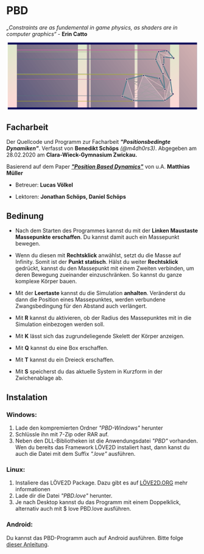 # PBD
*„Constraints are as fundemental in game physics, as shaders are in computer graphics“* - **Erin Catto**

![](Cover.png)

## Facharbeit

Der Quellcode und Programm zur Facharbeit  ***"Positionsbedingte Dynamiken"***.
Verfasst von **Benedikt Schöps** _(@m4dh0rs3)_.
Abgegeben am 28.02.2020 am **Clara-Wieck-Gymnasium Zwickau.**

Basierend auf dem Paper [***"Position Based Dynamics"***](https://matthias-research.github.io/pages/publications/posBasedDyn.pdf) von u.A. **Matthias Müller**

- Betreuer: **Lucas Völkel**

- Lektoren: **Jonathan Schöps, Daniel Schöps**

## Bedinung
- Nach dem Starten des Programmes kannst du mit der **Linken Maustaste Massepunkte erschaffen**. 
Du kannst damit auch ein Massepunkt bewegen.

- Wenn du diesen mit **Rechtsklick** anwählst, setzt du die Masse auf Infinity. Somit ist der **Punkt statisch**.
Hälst du weiter **Rechtsklick** gedrückt, kannst du den Massepunkt mit einem Zweiten verbinden,
um deren Bewegung zueinander einzuschränken. So kannst du ganze komplexe Körper bauen.

- Mit der **Leertaste** kannst du die Simulation **anhalten**. 
Veränderst du dann die Position eines Massepunktes, werden verbundene Zwangsbedingung für den Abstand auch verlängert.

- Mit **R** kannst du aktivieren, ob der Radius des Massepunktes mit in die Simulation einbezogen werden soll. 
- Mit **K** lässt sich das zugrundeliegende Skelett der Körper anzeigen.

- Mit **Q** kannst du eine Box erschaffen.
- Mit **T** kannst du ein Dreieck erschaffen.
- Mit **S** speicherst du das aktuelle System in Kurzform in der Zwichenablage ab.



## Instalation
### Windows:
1. Lade den kompremierten Ordner _"PBD-Windows"_ herunter
2. Schlüssle ihn mit 7-Zip oder RAR auf.
3. Neben den DLL-Bibliotheken ist die Anwendungsdatei _"PBD"_ vorhanden. Wen du bereits das Framework LÖVE2D instaliert hast, dann kanst du auch die Datei mit dem Suffix _".love"_ ausführen.

### Linux:
1. Instaliere das LÖVE2D Package. Dazu gibt es auf [LÖVE2D.ORG](https://love2d.org) mehr informationen
2. Lade dir die Datei _"PBD.love"_ herunter.
3. Je nach Desktop kannst du das Programm mit einem Doppelklick, alternativ auch mit $ love PBD.love ausführen.

### Android:
Du kannst das PBD-Programm auch auf Android ausführen. Bitte folge [dieser Anleitung](https://love2d.org/wiki/Getting_Started#Android).
